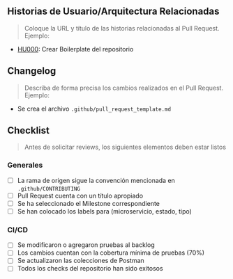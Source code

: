 ## Historias de Usuario/Arquitectura Relacionadas

> Coloque la URL y título de las historias relacionadas al Pull Request. Ejemplo:
* [HU000](#): Crear Boilerplate del repositorio

## Changelog

> Describa de forma precisa los cambios realizados en el Pull Request. Ejemplo:
* Se crea el archivo `.github/pull_request_template.md`


## Checklist

> Antes de solicitar reviews, los siguientes elementos deben estar listos

### Generales

- [ ] La rama de origen sigue la convención mencionada en `.github/CONTRIBUTING`
- [ ] Pull Request cuenta con un título apropiado
- [ ] Se ha seleccionado el Milestone correspondiente
- [ ] Se han colocado los labels para (microservicio, estado, tipo)

### CI/CD

- [ ] Se modificaron o agregaron pruebas al backlog
- [ ] Los cambios cuentan con la cobertura mínima de pruebas (70%)
- [ ] Se actualizaron las colecciones de Postman
- [ ] Todos los checks del repositorio han sido exitosos
